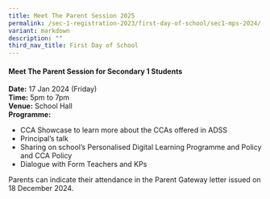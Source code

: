 ```yaml
---
title: Meet The Parent Session 2025
permalink: /sec-1-registration-2023/first-day-of-school/sec1-mps-2024/
variant: markdown
description: ""
third_nav_title: First Day of School
---
```

#### **Meet The Parent Session for Secondary 1 Students**
**Date:** 17 Jan 2024 (Friday)
<br>
**Time:** 5pm to 7pm
<br>
**Venue:** School Hall
<br>
**Programme:**

* CCA Showcase to learn more about the CCAs offered in ADSS
* Principal’s talk
* Sharing on school’s Personalised Digital Learning Programme and Policy and CCA Policy
* Dialogue with Form Teachers and KPs

Parents can indicate their attendance in the Parent Gateway letter issued on 18 December 2024.